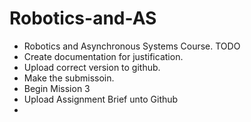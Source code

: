 # Robotics-and-AS
- Robotics and Asynchronous Systems Course.
TODO 
- Create documentation for justification. 
- Upload correct version to github.
- Make the submissoin.
- Begin Mission 3
- Upload Assignment Brief unto Github
- 
